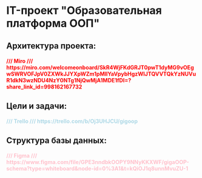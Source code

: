 # IT-проект "Образовательная платформа ООП"

<h2>Архитектура проекта:
<h4><font color="red"> /// Miro ///
https://miro.com/welcomeonboard/SkR4WjFKdGRJT0pwT1dyMG9vOEgwSWRVOFJpV0ZXWkJJYXpWZm1pMllYaVpybHgzWlJTQVVTQkYzNUVuR1dkN3wzNDU4NzY0NTg1NjQwMjA1MDE1fDI=?share_link_id=998162167732
</font>

<h2>Цели и задачи:
<h4><font color="lightblue"> /// Trello ///
https://trello.com/b/Oj3UHJCU/gigoop
</font>

<h2>Структура базы данных:
<h4><font color="pink">/// Figma ///
https://www.figma.com/file/GPE3nndbkOOPY9NNyKKXWF/gigaOOP-schema?type=whiteboard&node-id=0%3A1&t=kQiOJ1q8unnMvuZU-1
</font>
